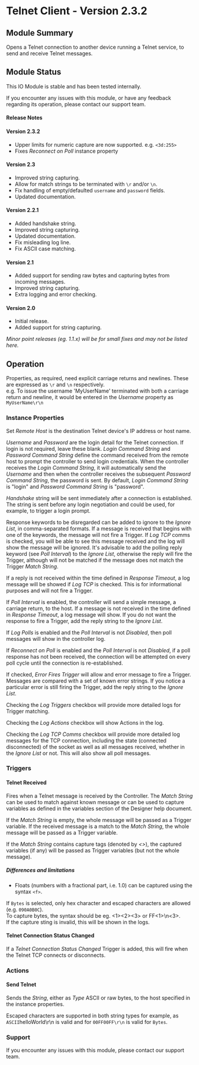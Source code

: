 # Telnet Client - Version 2.3.2

[//]: # (THIS IS WHAT A COMMENT LOOKS LIKE)

## Module Summary

Opens a Telnet connection to another device running a Telnet service, to send and receive Telnet messages.
## Module Status

This IO Module is stable and has been tested internally.

If you encounter any issues with this module, or have any feedback regarding its operation, please contact our support team.

[//]: # (#### Module Scope)
[//]: # (TODO)

#### Release Notes

#### Version 2.3.2
* Upper limits for numeric capture are now supported. e.g. <code>\<3d:255\></code>
* Fixes *Reconnect on Poll* instance property

#### Version 2.3
* Improved string capturing.
* Allow for match strings to be terminated with <code>\r</code> and/or <code>\n</code>.
* Fix handling of empty/defaulted <code>username</code> and <code>password</code> fields.
* Updated documentation.

#### Version 2.2.1

* Added handshake string.
* Improved string capturing.
* Updated documentation.
* Fix misleading log line.
* Fix ASCII case matching.

#### Version 2.1

* Added support for sending raw bytes and capturing bytes from incoming messages.
* Improved string capturing.
* Extra logging and error checking.

#### Version 2.0

* Initial release.
* Added support for string capturing.

*Minor point releases (eg. 1.1.x) will be for small fixes and may not be listed here.*

[//]: # (## Requirements)
[//]: # (Mention any pre-requisites needed before setting up the module in terms of hardware, subscriptions, APIs)

[//]: # (## Configuration)
[//]: # (Mention any setup aspects the user should note that are generally done outside the Designer interface)

## Operation

[//]: # (Give all the operational details linked to using Instance Properties, Triggers, Conditions, Actions, Variables associated with the module's operation)

Properties, as required, need explicit carriage returns and newlines. These are expressed as `\r` and `\n` respectively.\
e.g. To issue the username 'MyUserName' terminated with both a carriage return and newline, it would be entered in the *Username* property as `MyUserName\r\n`

### Instance Properties

Set *Remote Host* is the destination Telnet device's IP address or host name.

*Username* and *Password* are the login detail for the Telnet connection. If login is not required, leave these blank. *Login Command String* and *Password Command String* define the command received from the remote host to prompt the controller to send login credentials. When the controller receives the *Login Command String*, it will automatically send the *Username* and then when the controller receives the subsequent *Password Command String*, the password is sent. By default, *Login Command String* is "login" and *Password Command String* is "password".

*Handshake* string will be sent immediately after a connection is established.\
The string is sent before any login negotiation and could be used, for example, to trigger a login prompt.

Response keywords to be disregarded can be added to ignore to the *Ignore List*, in comma-separated formats. If a message is received that begins with one of the keywords, the message will not fire a Trigger. If *Log TCP* comms is checked, you will be able to see this message received and the log will show the message will be ignored. It's advisable to add the polling reply keyword (see *Poll Interval*) to the *Ignore List*, otherwise the reply will fire the Trigger, although will not be matched if the message does not match the Trigger *Match String*.

If a reply is not received within the time defined in *Response Timeout*, a log message will be showed if *Log TCP* is checked. This is for informational purposes and will not fire a Trigger.

If *Poll Interval* is enabled, the controller will send a simple message, a carriage return, to the host. If a message is not received in the time defined in *Response Timeout*, a log message will show. If you do not want the response to fire a Trigger, add the reply string to the *Ignore List*.

If *Log Polls* is enabled and the *Poll Interval* is not *Disabled*, then poll messages will show in the controller log.

If *Reconnect on Poll* is enabled and the *Poll Interval* is not *Disabled*, if a poll response has not been received, the connection will be attempted on every poll cycle until the connection is re-established.

If checked, *Error Fires Trigger* will allow and error message to fire a Trigger. Messages are compared with a set of known error strings. If you notice a particular error is still firing the Trigger, add the reply string to the *Ignore List*.

Checking the *Log Triggers* checkbox will provide more detailed logs for Trigger matching.

Checking the *Log Actions* checkbox will show Actions in the log.

Checking the *Log TCP Comms* checkbox will provide more detailed log messages for the TCP connection, including the state (connected disconnected) of the socket as well as all messages received, whether in the *Ignore List* or not. This will also show all poll messages.

### Triggers

#### Telnet Received

Fires when a Telnet message is received by the Controller. The *Match String* can be used to match against known message or can be used to capture variables as defined in the variables section of the Designer help document.

If the *Match String* is empty, the whole message will be passed as a Trigger variable. If the received message is a match to the *Match String*, the whole message will be passed as a Trigger variable.

If the *Match String* contains capture tags (denoted by *<>*), the captured variables (if any) will be passed as Trigger variables (but not the whole message).

##### Differences and limitations
* Floats (numbers with a fractional part, i.e. 1.0) can be captured using the syntax <code>\<f\></code>.

If <code>Bytes</code> is selected, only hex character and escaped characters are allowed (e.g. <code>090A0B0C</code>).\
To capture bytes, the syntax should be eg. <1><2><3> or FF<1>\n<3>.\
If the capture sting is invalid, this will be shown in the logs.

#### Telnet Connection Status Changed

If a *Telnet Connection Status Changed* Trigger is added, this will fire when the Telnet TCP connects or disconnects.

### Actions

#### Send Telnet

Sends the *String*, either as *Type* ASCII or raw bytes, to the host specified in the instance properties.

Escaped characters are supported in both string types for example, as <code>ASCII</code>helloWorld\r\n</code> is valid and for <code>00FF00FF\r\n</code> is valid for <code>Bytes</code>.

### Support

If you encounter any issues with this module, please contact our support team.

[//]: # (#### Module Use Example)
[//]: # (If relevant to documentation give examples of module use)

[//]: # (#### Further Notes)
[//]: # (Possible location for further notes, may not be used)
